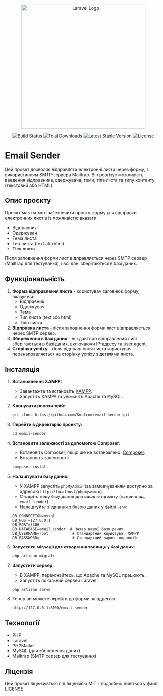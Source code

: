 <p align="center"><a href="https://laravel.com" target="_blank"><img src="https://raw.githubusercontent.com/laravel/art/master/logo-lockup/5%20SVG/2%20CMYK/1%20Full%20Color/laravel-logolockup-cmyk-red.svg" width="400" alt="Laravel Logo"></a></p>

<p align="center">
<a href="https://github.com/laravel/framework/actions"><img src="https://github.com/laravel/framework/workflows/tests/badge.svg" alt="Build Status"></a>
<a href="https://packagist.org/packages/laravel/framework"><img src="https://img.shields.io/packagist/dt/laravel/framework" alt="Total Downloads"></a>
<a href="https://packagist.org/packages/laravel/framework"><img src="https://img.shields.io/packagist/v/laravel/framework" alt="Latest Stable Version"></a>
<a href="https://packagist.org/packages/laravel/framework"><img src="https://img.shields.io/packagist/l/laravel/framework" alt="License"></a>
</p>

# Email Sender

Цей проєкт дозволяє відправляти електронні листи через форму, з використанням SMTP-сервера Mailtrap. Він реалізує можливість введення відправника, одержувача, теми, тіла листа та типу контенту (текстовий або HTML).

## Опис проєкту

Проєкт має на меті забезпечити просту форму для відправки електронних листів із можливістю вказати:

- Відправник
- Одержувач
- Тема листа
- Тип листа (text або html)
- Тіло листа

Після заповнення форми лист відправляється через SMTP сервер (Mailtrap для тестування), і всі дані зберігаються в базі даних.

## Функціональність

1. **Форма відправлення листа** - користувач заповнює форму, вказуючи:
    - Відправник
    - Одержувач
    - Тема
    - Тип листа (text або html)
    - Тіло листа
2. **Відправка листа** - після заповнення форми лист відправляється через SMTP сервер.
3. **Збереження в базі даних** - всі дані про відправлений лист зберігаються в базі даних, включаючи IP-адресу та user agent.
4. **Сторінка успіху** - після відправлення листа користувач перенаправляється на сторінку успіху з деталями листа.

## Інсталяція

1. **Встановлення XAMPP:**
    - Завантажте та встановіть [XAMPP](https://www.apachefriends.org/index.html).
    - Запустіть XAMPP та увімкніть Apache та MySQL.

2. **Клонувати репозиторій:**
    ```bash
    git clone https://github.com/Soulrom/email-sender.git
    ```

3. **Перейти в директорію проекту:**
    ```bash
    cd email-sender
    ```

4. **Встановити залежності за допомогою Composer:**
    - Встановіть Composer, якщо ще не встановлено: [Composer](https://getcomposer.org/download/).
    - Встановіть залежності:
    ```bash
    composer install
    ```

5. **Налаштувати базу даних:**
    - У XAMPP запустіть `phpMyAdmin` (за замовчуванням доступно за адресою `http://localhost/phpmyadmin`).
    - Створіть нову базу даних для вашого проєкту (наприклад, `email_sender`).
    - Налаштуйте з'єднання з базою даних у файлі `.env`:

    ```
    DB_CONNECTION=mysql
    DB_HOST=127.0.0.1
    DB_PORT=3306
    DB_DATABASE=email_sender  # Назва вашої бази даних
    DB_USERNAME=root           # Стандартний користувач XAMPP
    DB_PASSWORD=               # Стандартний пароль порожній
    ```

6. **Запустити міграції для створення таблиць у базі даних:**
    ```bash
    php artisan migrate
    ```

7. **Запустити сервер:**
    - В XAMPP, переконайтесь, що Apache та MySQL працюють.
    - Запустіть локальний сервер Laravel:
    ```bash
    php artisan serve
    ```

8. Тепер ви можете перейти до форми за адресою:
    ```
    http://127.0.0.1:8000/email-sender
    ```

## Технології

- PHP
- Laravel
- PHPMailer
- MySQL (для збереження даних)
- Mailtrap (SMTP сервер для тестування)

## Ліцензія

Цей проєкт ліцензується під ліцензією MIT - подробиці дивіться у файлі [LICENSE](LICENSE).
